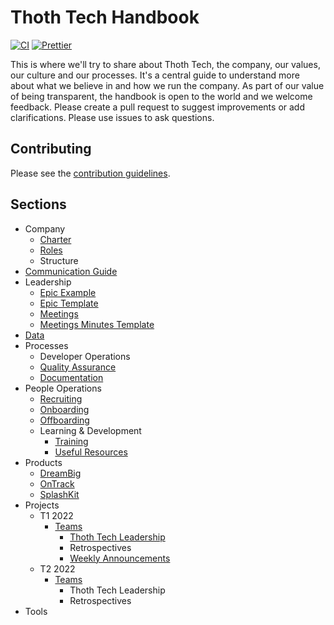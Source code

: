 # Thoth Tech Handbook

[![CI](https://github.com/thoth-tech/handbook/actions/workflows/ci.yml/badge.svg)](https://github.com/thoth-tech/handbook/actions/workflows/ci.yml)
[![Prettier](https://img.shields.io/badge/code_style-prettier-ff69b4.svg)](https://prettier.io/)

This is where we'll try to share about Thoth Tech, the company, our values, our culture and our
processes. It's a central guide to understand more about what we believe in and how we run the
company. As part of our value of being transparent, the handbook is open to the world and we welcome
feedback. Please create a pull request to suggest improvements or add clarifications. Please use
issues to ask questions.

## Contributing

Please see the [contribution guidelines](CONTRIBUTING.md).

## Sections

- Company
  - [Charter](docs/company/charter.md)
  - [Roles](docs/company/roles.md)
  - Structure
- [Communication Guide](docs/communication/index.md)
- Leadership
  - [Epic Example](docs/leadership/epic-example.md)
  - [Epic Template](docs/leadership/epic-template.md)
  - [Meetings](docs/leadership/meetings.md)
  - [Meetings Minutes Template](docs/leadership/meeting-template.md)
- [Data](docs/data/index.md)
- Processes
  - Developer Operations
  - [Quality Assurance](docs/processes/quality-assurance/quality-assurance-overview.md)
  - [Documentation](docs/processes/documentation/index.md)
- People Operations
  - [Recruiting](docs/peopleops/recruiting/index.md)
  - [Onboarding](docs/peopleops/onboarding/onboarding-process.md)
  - [Offboarding](docs/peopleops/offboarding/offboarding-process.md)
  - Learning & Development
    - [Training](docs/learning/training/index.md)
    - [Useful Resources](docs/learning/useful-resources/index.md)
- Products
  - [DreamBig](docs/products/dreambig/dreambig.md)
  - [OnTrack](docs/products/ontrack/ontrack.md)
  - [SplashKit](docs/products/splashkit/splashkit.md)
- Projects
  - T1 2022
    - [Teams](docs/projects/t1-2022/teams.md)
      - [Thoth Tech Leadership](docs/projects/t1-2022/thoth-tech-leadership)
      - Retrospectives
      - [Weekly Announcements](docs/projects/t1-2022/thoth-tech-leadership/weekly-announcements/)
  - T2 2022
    - [Teams](docs/projects/t2-2022/team.md)
      - Thoth Tech Leadership
      - Retrospectives
- Tools
